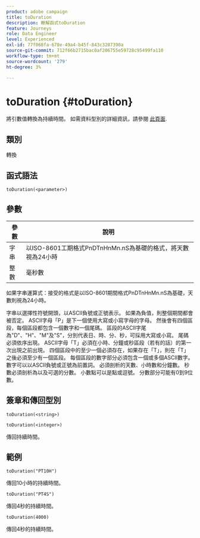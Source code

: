 ```yaml
---
product: adobe campaign
title: toDuration
description: 瞭解函式toDuration
feature: Journeys
role: Data Engineer
level: Experienced
exl-id: 77f068fa-678e-49a4-b45f-843c3287390a
source-git-commit: 712f66b2715bac0af206755e59728c95499fa110
workflow-type: tm+mt
source-wordcount: '279'
ht-degree: 3%

---
```


# toDuration {#toDuration}

將引數值轉換為持續時間。 如需資料型別的詳細資訊，請參閱 [此頁面](../expression/data-types.md).

## 類別

轉換

## 函式語法

`toDuration(<parameter>)`

## 參數

| 參數 | 說明 |
|--- |--- |
| 字串 | 以ISO-8601工期格式PnDTnHnMn.nS為基礎的格式，將天數視為24小時 |
| 整數 | 毫秒數 |

如果字串運算式：接受的格式是以ISO-8601期間格式PnDTnHnMn.nS為基礎，天數則視為24小時。

字串以選擇性符號開頭，以ASCII負號或正號表示。 如果為負值，則整個期間都會被否定。 ASCII字母「P」是下一個使用大寫或小寫字母的字母。 然後會有四個區段，每個區段都包含一個數字和一個尾碼。 區段的ASCII字尾為&quot;D&quot;、&quot;H&quot;、&quot;M&quot;及&quot;S&quot;，分別代表日、時、分、秒，可採用大寫或小寫。 尾碼必須依序出現。 ASCII字母「T」必須在小時、分鐘或秒區段（若有的話）的第一次出現之前出現。 四個區段中的至少一個必須存在，如果存在「T」，則在「T」之後必須至少有一個區段。 每個區段的數字部分必須包含一個或多個ASCII數字。 數字可以以ASCII負號或正號為前置詞。 必須剖析的天數、小時數和分鐘數。 秒數必須剖析為以及可選的分數。 小數點可以是點或逗號。 分數部分可能有0到9位數。

## 簽章和傳回型別

`toDuration(<string>)`

`toDuration(<integer>)`

傳回持續時間。

## 範例

`toDuration("PT10H")`

傳回10小時的持續時間。

`toDuration("PT4S")`

傳回4秒的持續時間。

`toDuration(4000)`

傳回4秒的持續時間。
